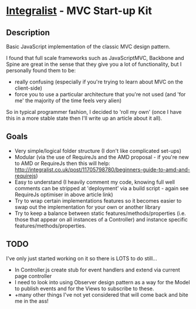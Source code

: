 [Integralist](http://www.integralist.co.uk/) - MVC Start-up Kit
================================

Description
-----------

Basic JavaScript implementation of the classic MVC design pattern.

I found that full scale frameworks such as JavaScriptMVC, Backbone and Spine are great in the sense that they give you a lot of functionality, but I personally found them to be:

* really confusing (especially if you're trying to learn about MVC on the client-side)
* force you to use a particular architecture that you're not used (and 'for me' the majority of the time feels very alien)

So in typical programmer fashion, I decided to 'roll my own' (once I have this in a more stable state then I'll write up an article about it all).

Goals
-----

* Very simple/logical folder structure (I don't like complicated set-ups)
* Modular (via the use of RequireJs and the AMD proposal - if you're new to AMD or RequireJs then this will help: http://integralist.co.uk/post/11705798780/beginners-guide-to-amd-and-requirejs)
* Easy to understand (I heavily comment my code, knowing full well comments can be stripped at 'deployment' via a build script - again see RequireJs optimiser in above article link)
* Try to wrap certain implementations features so it becomes easier to swap out the implementation for your own or another library
* Try to keep a balance between static features/methods/properties (i.e. those that appear on all instances of a Controller) and instance specific features/methods/properties.

TODO
----

I've only just started working on it so there is LOTS to do still...

* In Controller.js create stub for event handlers and extend via current page controller
* I need to look into using Observer design pattern as a way for the Model to publish events and for the Views to subscribe to these.
* +many other things I've not yet considered that will come back and bite me in the ass!